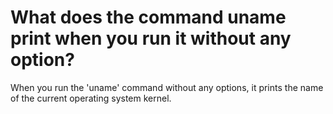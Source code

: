 # What does the command uname print when you run it without any option?

When you run the 'uname' command without any options, it prints the name of the current operating system kernel.